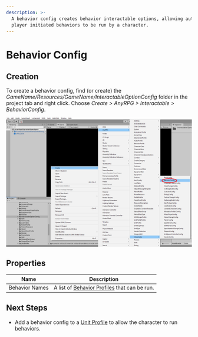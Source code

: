 ```yaml
---
description: >-
  A behavior config creates behavior interactable options, allowing automatic or
  player initiated behaviors to be run by a character.
---
```


# Behavior Config

## Creation

To create a behavior config, find (or create) the _GameName/Resources/GameName/InteractableOptionConfig_ folder in the project tab and right click.  Choose _Create > AnyRPG > Interactable > BehaviorConfig_.

![](<../../.gitbook/assets/image (8).png>)

## Properties

| Name           | Description                                                            |
| -------------- | ---------------------------------------------------------------------- |
| Behavior Names | A list of [Behavior Profiles](../behavior-profile.md) that can be run. |

## Next Steps

* Add a behavior config to a [Unit Profile](../unit-profile.md) to allow the character to run behaviors.
